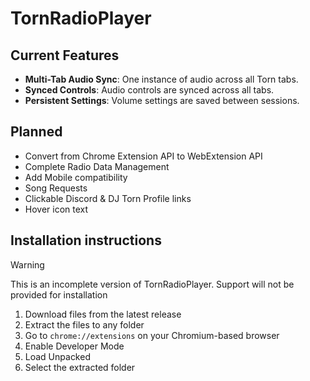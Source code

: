 # TornRadioPlayer
 
## Current Features
- **Multi-Tab Audio Sync**: One instance of audio across all Torn tabs.
- **Synced Controls**: Audio controls are synced across all tabs.
- **Persistent Settings**: Volume settings are saved between sessions.

## Planned
- Convert from Chrome Extension API to WebExtension API
- Complete Radio Data Management
- Add Mobile compatibility
- Song Requests
- Clickable Discord & DJ Torn Profile links
- Hover icon text

## Installation instructions
> [!WARNING]
> This is an incomplete version of TornRadioPlayer. Support will not be provided for installation

1. Download files from the latest release
2. Extract the files to any folder
3. Go to `chrome://extensions` on your Chromium-based browser
4. Enable Developer Mode
5. Load Unpacked
6. Select the extracted folder